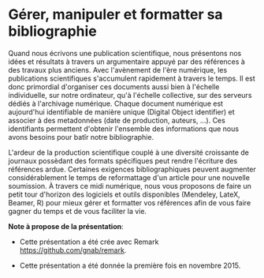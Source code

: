 # Gérer, manipuler et formatter sa bibliographie

Quand nous écrivons une publication scientifique, nous présentons nos idées et
résultats à travers un argumentaire appuyé par des références à des travaux plus
anciens. Avec l'avènement de l'ère numérique, les publications scientifiques
s'accumulent rapidement à travers le temps. Il est donc primordial d'organiser
ces documents aussi bien à l'échelle individuelle, sur notre ordinateur, qu'à
l'échelle collective, sur des serveurs dédiés à l'archivage numérique.
Chaque document numérique est aujourd'hui identifiable de manière unique
(Digital Object identifier) et associer à des metadonnées (date de production,
auteurs, ...).  Ces identifiants permettent d'obtenir l'ensemble des
informations que nous avons besoins pour batîr notre bibliographie.

L'ardeur de la production scientifique couplé à une diversité croissante de
journaux possèdant des formats spécifiques peut rendre l'écriture des
références ardue. Certaines exigences bibliographiques peuvent augmenter
considérablement le temps de reformattage d'un article pour une nouvelle
soumission. À travers ce midi numérique, nous vous proposons de faire un petit
tour d'horizon des logiciels et outils disponibles (Mendeley, LateX, Beamer, R)
pour mieux gérer et formatter vos références afin de vous faire gagner du temps
et de vous faciliter la vie.


**Note à propose de la présentation**:

- Cette présentation a été crée avec Remark https://github.com/gnab/remark.

- Cette présentation a été donnée la première fois en novembre 2015.
